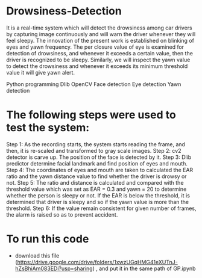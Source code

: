 # Drowsiness-Detection
It is a real-time system which will detect the drowsiness among car drivers by capturing image continuously and will warn the driver whenever they will feel sleepy. The innovation of the present work is established on blinking of eyes and yawn frequency. The per closure value of eye is examined for detection of drowsiness, and whenever it exceeds a certain value, then the driver is recognized to be sleepy. Similarly, we will inspect the yawn value to detect the drowsiness and whenever it exceeds its minimum threshold value it will give yawn alert.

Python programming
Dlib
OpenCV
Face detection
Eye detection
Yawn detection

# The following steps were used to test the system:
Step 1: As the recording starts, the system starts reading the frame, and then, it is
re-scaled and transformed to gray scale images.
Step 2: cv2 detector is carve up. The position of the face is detected by it.
Step 3: Dlib predictor determine facial landmark and find position of eyes and
mouth.
Step 4: The coordinates of eyes and mouth are taken to calculated the EAR ratio
and the yawn distance value to find whether the driver is drowsy or not.
Step 5: The ratio and distance is calculated and compared with the threshold value
which was set as EAR = 0.3 and yawn = 20 to determine whether the person is
sleepy or not. If the EAR is below the threshold, it is determined that driver is
sleepy and so if the yawn value is more than the threshold.
Step 6: If the value remain consistent for given number of frames, the alarm is
raised so as to prevent accident.

# To run this code 
- download this file (https://drive.google.com/drive/folders/1xwzUGqHMG41eXUTnJ-hZsBhiAm083EDi?usp=sharing) , and put it in the same path of GP.ipynb
